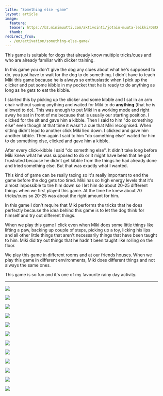 ```yaml
---
title: "Something else -game"
layout: article
image:
  feature:
  teaser: https://b2.minimuutti.com/aktivointi/jotain-muuta-leikki/DSC60100-245px.jpg
  thumb:
redirect_from:
  - /en/activation/something-else-game/
---
```


This game is suitable for dogs that already know multiple tricks/cues and who are already familiar with clicker training.

In this game you don't give the dog any clues about what he's supposed to do, you just have to wait for the dog to do something. I didn't have to teach Miki this game because he is always so enthusiastic when I pick up the clicker and put some kibble in my pocket that he is ready to do anything as long as he gets to eat the kibble.

I started this by picking up the clicker and some kibble and I sat in an arm chair without saying anything and waited for Miki to do **anything** (that he is allowed to do). This was enough to put Miki in a working mode and right away he sat in front of me because that is usually our starting position. I clicked for the sit and gave him a kibble. Then I said to him "do something else" even though at that time it wasn't a cue that Miki recognised. When sitting didn't lead to another click Miki lied down. I clicked and gave him another kibble. Then again I said to him "do something else" waited for him to do something else, clicked and gave him a kibble.

After every click+kibble I said "do something else". It didn't take long before Miki knew what he was supposed to do or it might have been that he got frustrated because he didn't get kibble from the things he had already done and tried something else. But that was exactly what I wanted.

This kind of game can be really taxing so it's really important to end the game before the dog gets too tired. Miki has so high energy levels that it's almost impossible to tire him down so I let him do about 20-25 different things when we first played this game. At the time he knew about 70 tricks/cues so 20-25 was about the right amount for him.

In this game I don't require that Miki performs the tricks that he does perfectly because the idea behind this game is to let the dog think for himself and try out different things.

When we play this game I click even when Miki does some little things like lifting a paw, backing up couple of steps, picking up a toy, licking his lips and all other little things that aren't necessarily things that have been taught to him. Miki did try out things that he hadn't been taught like rolling on the floor.

We play this game in different rooms and at our friends houses. When we play this game in different environments, Miki does different things and not always the same ones.

This game is so fun and it's one of my favourite rainy day activity.

---

![](https://b2.minimuutti.com/aktivointi/jotain-muuta-leikki/DSC60408-800px.jpg)

![](https://b2.minimuutti.com/aktivointi/jotain-muuta-leikki/DSC60035-800px.jpg)

![](https://b2.minimuutti.com/aktivointi/jotain-muuta-leikki/DSC60037-800px.jpg)

![](https://b2.minimuutti.com/aktivointi/jotain-muuta-leikki/DSC60075-800px.jpg)

![](https://b2.minimuutti.com/aktivointi/jotain-muuta-leikki/DSC60053-800px.jpg)

![](https://b2.minimuutti.com/aktivointi/jotain-muuta-leikki/DSC60082-800px.jpg)

![](https://b2.minimuutti.com/aktivointi/jotain-muuta-leikki/DSC60089-800px.jpg)

![](https://b2.minimuutti.com/aktivointi/jotain-muuta-leikki/DSC60100-800px.jpg)

![](https://b2.minimuutti.com/aktivointi/jotain-muuta-leikki/DSC60102-800px.jpg)

![](https://b2.minimuutti.com/aktivointi/jotain-muuta-leikki/DS00716-800px.jpg)

![](https://b2.minimuutti.com/aktivointi/jotain-muuta-leikki/DS00707-800px.jpg)

![](https://b2.minimuutti.com/aktivointi/jotain-muuta-leikki/DS00761-800px.jpg)
